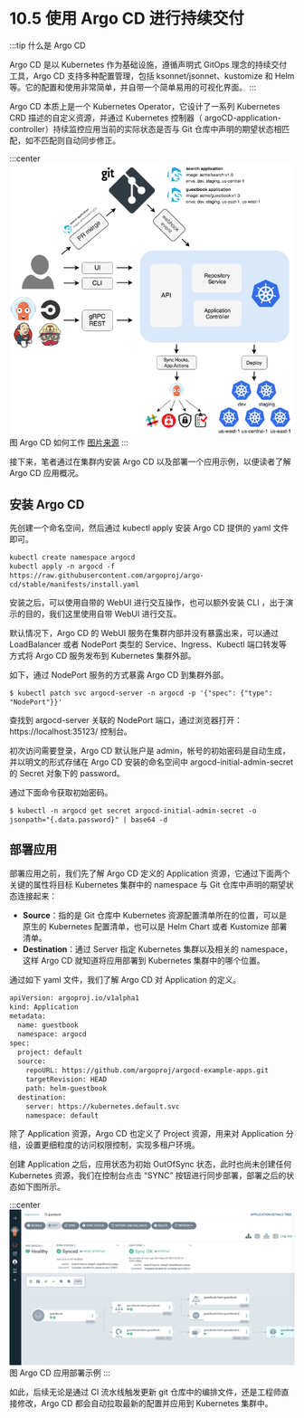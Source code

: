 # 10.5 使用 Argo CD 进行持续交付

:::tip 什么是 Argo CD

Argo CD 是以 Kubernetes 作为基础设施，遵循声明式 GitOps 理念的持续交付工具，Argo CD 支持多种配置管理，包括 ksonnet/jsonnet、kustomize 和 Helm 等。它的配置和使用非常简单，并自带一个简单易用的可视化界面。
:::

Argo CD 本质上是一个 Kubernetes Operator，它设计了一系列 Kubernetes CRD 描述的自定义资源，并通过 Kubernetes 控制器（ argoCD-application-controller）持续监控应用当前的实际状态是否与 Git 仓库中声明的期望状态相匹配，如不匹配则自动同步修正。

:::center
  ![](../assets/argocd_architecture.png)<br/>
  图 Argo CD 如何工作 [图片来源](https://argo-cd.readthedocs.io/en/stable/)
:::

接下来，笔者通过在集群内安装 Argo CD 以及部署一个应用示例，以便读者了解 Argo CD 应用概况。

## 安装 Argo CD

先创建一个命名空间，然后通过 kubectl apply 安装 Argo CD 提供的 yaml 文件即可。

```
kubectl create namespace argocd
kubectl apply -n argocd -f https://raw.githubusercontent.com/argoproj/argo-cd/stable/manifests/install.yaml
```
安装之后，可以使用自带的 WebUI 进行交互操作，也可以额外安装 CLI ，出于演示的目的，我们这里使用自带 WebUI 进行交互。

默认情况下，Argo CD 的 WebUI 服务在集群内部并没有暴露出来，可以通过 LoadBalancer 或者 NodePort 类型的 Service、Ingress、Kubectl 端口转发等方式将 Argo CD 服务发布到 Kubernetes 集群外部。

如下，通过 NodePort 服务的方式暴露 Argo CD 到集群外部。

```
$ kubectl patch svc argocd-server -n argocd -p '{"spec": {"type": "NodePort"}}'
```

查找到 argocd-server 关联的 NodePort 端口，通过浏览器打开：https://localhost:35123/ 控制台。

初次访问需要登录，Argo CD 默认账户是 admin，帐号的初始密码是自动生成，并以明文的形式存储在 Argo CD 安装的命名空间中 argocd-initial-admin-secret 的 Secret 对象下的 password。

通过下面命令获取初始密码。
```
$ kubectl -n argocd get secret argocd-initial-admin-secret -o jsonpath="{.data.password}" | base64 -d
```

## 部署应用

部署应用之前，我们先了解 Argo CD 定义的 Application 资源，它通过下面两个关键的属性将目标 Kubernetes 集群中的 namespace 与 Git 仓库中声明的期望状态连接起来：

- **Source**：指的是 Git 仓库中 Kubernetes 资源配置清单所在的位置，可以是原生的 Kubernetes 配置清单，也可以是 Helm Chart 或者 Kustomize 部署清单。
- **Destination**：通过 Server 指定 Kubernetes 集群以及相关的 namespace，这样 Argo CD 就知道将应用部署到 Kubernetes 集群中的哪个位置。

通过如下 yaml 文件，我们了解 Argo CD 对 Application 的定义。

```
apiVersion: argoproj.io/v1alpha1
kind: Application
metadata:
  name: guestbook
  namespace: argocd
spec:
  project: default
  source:
    repoURL: https://github.com/argoproj/argocd-example-apps.git
    targetRevision: HEAD
    path: helm-guestbook
  destination:
    server: https://kubernetes.default.svc
    namespace: default
```

除了 Application 资源，Argo CD 也定义了 Project 资源，用来对 Application 分组，设置更细粒度的访问权限控制，实现多租户环境。

创建 Application 之后，应用状态为初始 OutOfSync 状态，此时也尚未创建任何 Kubernetes 资源，我们在控制台点击 “SYNC” 按钮进行同步部署，部署之后的状态如下图所示。

:::center
  ![](../assets/argocd-demo.png)<br/>
  图 Argo CD 应用部署示例
:::

如此，后续无论是通过 CI 流水线触发更新 git 仓库中的编排文件，还是工程师直接修改，Argo CD 都会自动拉取最新的配置并应用到 Kubernetes 集群中。